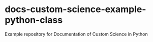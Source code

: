 # docs-custom-science-example-python-class
Example repository for Documentation of Custom Science in Python 
